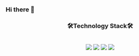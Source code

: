 ### Hi there 👋

<div align="center">
  <h3>🛠<strong>Technology Stack🛠</strong></h3>
  </br>
  <img src="https://img.shields.io/badge/.NET-512BD4?style=for-the-badge&logo=.NET&logoColor=white"/>
  <img src="https://img.shields.io/badge/Android-3DDC84?style=for-the-badge&logo=Android&logoColor=white"/>
  <img src="https://img.shields.io/badge/Java-007396?style=for-the-badge&logoColor=white"/>
  <img src="https://img.shields.io/badge/Mysql-F7DF1E?style=for-the-badge&logoColor=black"/>
</div>
